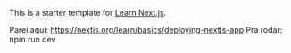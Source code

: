 This is a starter template for [Learn Next.js](https://nextjs.org/learn).


Parei aqui:
https://nextjs.org/learn/basics/deploying-nextjs-app
Pra rodar: 
    npm run dev